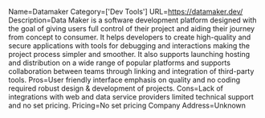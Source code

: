 Name=Datamaker
Category=['Dev Tools']
URL=https://datamaker.dev/
Description=Data Maker is a software development platform designed with the goal of giving users full control of their project and aiding their journey from concept to consumer. It helps developers to create high-quality and secure applications with tools for debugging and interactions making the project process simpler and smoother. It also supports launching hosting and distribution on a wide range of popular platforms and supports collaboration between teams through linking and integration of third-party tools.
Pros=User friendly interface emphasis on quality and no coding required robust design & development of projects.
Cons=Lack of integrations with web and data service providers limited technical support and no set pricing.
Pricing=No set pricing
Company Address=Unknown
